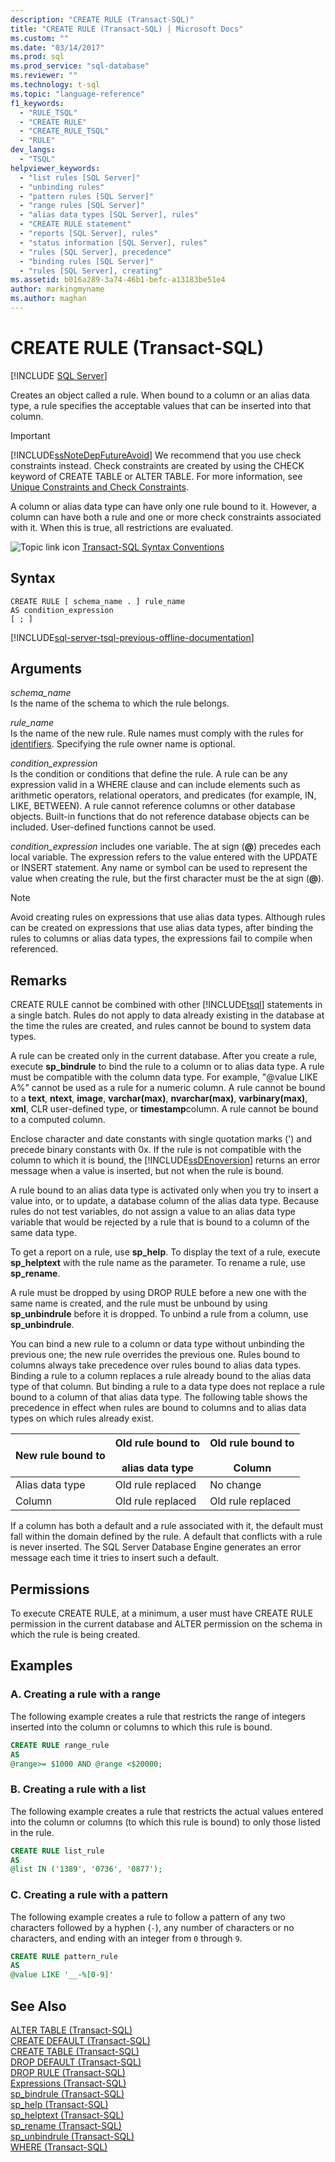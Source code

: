 ```yaml
---
description: "CREATE RULE (Transact-SQL)"
title: "CREATE RULE (Transact-SQL) | Microsoft Docs"
ms.custom: ""
ms.date: "03/14/2017"
ms.prod: sql
ms.prod_service: "sql-database"
ms.reviewer: ""
ms.technology: t-sql
ms.topic: "language-reference"
f1_keywords: 
  - "RULE_TSQL"
  - "CREATE RULE"
  - "CREATE_RULE_TSQL"
  - "RULE"
dev_langs: 
  - "TSQL"
helpviewer_keywords: 
  - "list rules [SQL Server]"
  - "unbinding rules"
  - "pattern rules [SQL Server]"
  - "range rules [SQL Server]"
  - "alias data types [SQL Server], rules"
  - "CREATE RULE statement"
  - "reports [SQL Server], rules"
  - "status information [SQL Server], rules"
  - "rules [SQL Server], precedence"
  - "binding rules [SQL Server]"
  - "rules [SQL Server], creating"
ms.assetid: b016a289-3a74-46b1-befc-a13183be51e4
author: markingmyname
ms.author: maghan
---
```

# CREATE RULE (Transact-SQL)
[!INCLUDE [SQL Server](../../includes/applies-to-version/sqlserver.md)]

  Creates an object called a rule. When bound to a column or an alias data type, a rule specifies the acceptable values that can be inserted into that column.  
  
> [!IMPORTANT]  
>  [!INCLUDE[ssNoteDepFutureAvoid](../../includes/ssnotedepfutureavoid-md.md)] We recommend that you use check constraints instead. Check constraints are created by using the CHECK keyword of CREATE TABLE or ALTER TABLE. For more information, see [Unique Constraints and Check Constraints](../../relational-databases/tables/unique-constraints-and-check-constraints.md).  
  
 A column or alias data type can have only one rule bound to it. However, a column can have both a rule and one or more check constraints associated with it. When this is true, all restrictions are evaluated.  
  
 ![Topic link icon](../../database-engine/configure-windows/media/topic-link.gif "Topic link icon") [Transact-SQL Syntax Conventions](../../t-sql/language-elements/transact-sql-syntax-conventions-transact-sql.md)  
  
## Syntax  
  
```syntaxsql
CREATE RULE [ schema_name . ] rule_name   
AS condition_expression  
[ ; ]  
```  
  
[!INCLUDE[sql-server-tsql-previous-offline-documentation](../../includes/sql-server-tsql-previous-offline-documentation.md)]

## Arguments
 *schema_name*  
 Is the name of the schema to which the rule belongs.  
  
 *rule_name*  
 Is the name of the new rule. Rule names must comply with the rules for [identifiers](../../relational-databases/databases/database-identifiers.md). Specifying the rule owner name is optional.  
  
 *condition_expression*  
 Is the condition or conditions that define the rule. A rule can be any expression valid in a WHERE clause and can include elements such as arithmetic operators, relational operators, and predicates (for example, IN, LIKE, BETWEEN). A rule cannot reference columns or other database objects. Built-in functions that do not reference database objects can be included. User-defined functions cannot be used.  
  
 *condition_expression* includes one variable. The at sign (**@**) precedes each local variable. The expression refers to the value entered with the UPDATE or INSERT statement. Any name or symbol can be used to represent the value when creating the rule, but the first character must be the at sign (**@**).  
  
> [!NOTE]  
>  Avoid creating rules on expressions that use alias data types. Although rules can be created on expressions that use alias data types, after binding the rules to columns or alias data types, the expressions fail to compile when referenced.  
  
## Remarks  
 CREATE RULE cannot be combined with other [!INCLUDE[tsql](../../includes/tsql-md.md)] statements in a single batch. Rules do not apply to data already existing in the database at the time the rules are created, and rules cannot be bound to system data types.  
  
 A rule can be created only in the current database. After you create a rule, execute **sp_bindrule** to bind the rule to a column or to alias data type. A rule must be compatible with the column data type. For example, "\@value LIKE A%" cannot be used as a rule for a numeric column. A rule cannot be bound to a **text**, **ntext**, **image**, **varchar(max)**, **nvarchar(max)**, **varbinary(max)**, **xml**, CLR user-defined type, or **timestamp**column. A rule cannot be bound to a computed column.  
  
 Enclose character and date constants with single quotation marks (') and precede binary constants with 0x. If the rule is not compatible with the column to which it is bound, the [!INCLUDE[ssDEnoversion](../../includes/ssdenoversion-md.md)] returns an error message when a value is inserted, but not when the rule is bound.  
  
 A rule bound to an alias data type is activated only when you try to insert a value into, or to update, a database column of the alias data type. Because rules do not test variables, do not assign a value to an alias data type variable that would be rejected by a rule that is bound to a column of the same data type.  
  
 To get a report on a rule, use **sp_help**. To display the text of a rule, execute **sp_helptext** with the rule name as the parameter. To rename a rule, use **sp_rename**.  
  
 A rule must be dropped by using DROP RULE before a new one with the same name is created, and the rule must be unbound by using **sp_unbindrule** before it is dropped. To unbind a rule from a column, use **sp_unbindrule**.  
  
 You can bind a new rule to a column or data type without unbinding the previous one; the new rule overrides the previous one. Rules bound to columns always take precedence over rules bound to alias data types. Binding a rule to a column replaces a rule already bound to the alias data type of that column. But binding a rule to a data type does not replace a rule bound to a column of that alias data type. The following table shows the precedence in effect when rules are bound to columns and to alias data types on which rules already exist.  
  
|New rule bound to|Old rule bound to<br /><br /> alias data type|Old rule bound to<br /><br /> Column|  
|-----------------------|-------------------------------------------|----------------------------------|  
|Alias data type|Old rule replaced|No change|  
|Column|Old rule replaced|Old rule replaced|  
  
 If a column has both a default and a rule associated with it, the default must fall within the domain defined by the rule. A default that conflicts with a rule is never inserted. The SQL Server Database Engine generates an error message each time it tries to insert such a default.  
  
## Permissions  
 To execute CREATE RULE, at a minimum, a user must have CREATE RULE permission in the current database and ALTER permission on the schema in which the rule is being created.  
  
## Examples  
  
### A. Creating a rule with a range  
 The following example creates a rule that restricts the range of integers inserted into the column or columns to which this rule is bound.  
  
```sql  
CREATE RULE range_rule  
AS   
@range>= $1000 AND @range <$20000;  
```  
  
### B. Creating a rule with a list  
 The following example creates a rule that restricts the actual values entered into the column or columns (to which this rule is bound) to only those listed in the rule.  
  
```sql  
CREATE RULE list_rule  
AS   
@list IN ('1389', '0736', '0877');  
```  
  
### C. Creating a rule with a pattern  
 The following example creates a rule to follow a pattern of any two characters followed by a hyphen (`-`), any number of characters or no characters, and ending with an integer from `0` through `9`.  
  
```sql  
CREATE RULE pattern_rule   
AS  
@value LIKE '__-%[0-9]'  
```  
  
## See Also  
 [ALTER TABLE &#40;Transact-SQL&#41;](../../t-sql/statements/alter-table-transact-sql.md)   
 [CREATE DEFAULT &#40;Transact-SQL&#41;](../../t-sql/statements/create-default-transact-sql.md)   
 [CREATE TABLE &#40;Transact-SQL&#41;](../../t-sql/statements/create-table-transact-sql.md)   
 [DROP DEFAULT &#40;Transact-SQL&#41;](../../t-sql/statements/drop-default-transact-sql.md)   
 [DROP RULE &#40;Transact-SQL&#41;](../../t-sql/statements/drop-rule-transact-sql.md)   
 [Expressions &#40;Transact-SQL&#41;](../../t-sql/language-elements/expressions-transact-sql.md)   
 [sp_bindrule &#40;Transact-SQL&#41;](../../relational-databases/system-stored-procedures/sp-bindrule-transact-sql.md)   
 [sp_help &#40;Transact-SQL&#41;](../../relational-databases/system-stored-procedures/sp-help-transact-sql.md)   
 [sp_helptext &#40;Transact-SQL&#41;](../../relational-databases/system-stored-procedures/sp-helptext-transact-sql.md)   
 [sp_rename &#40;Transact-SQL&#41;](../../relational-databases/system-stored-procedures/sp-rename-transact-sql.md)   
 [sp_unbindrule &#40;Transact-SQL&#41;](../../relational-databases/system-stored-procedures/sp-unbindrule-transact-sql.md)   
 [WHERE &#40;Transact-SQL&#41;](../../t-sql/queries/where-transact-sql.md)  
  
  
